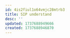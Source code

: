 ```yaml
---
id: 4is2fiul1o64vmjc28mtrb3
title: SIP understand
desc: ''
updated: 1737688949666
created: 1737688946870
---
```


